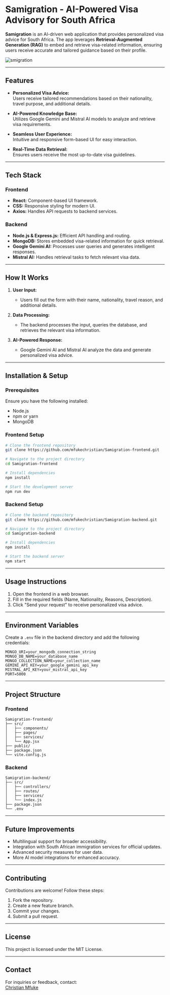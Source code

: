 # **Samigration - AI-Powered Visa Advisory for South Africa**

**Samigration** is an AI-driven web application that provides personalized visa advice for South Africa. The app leverages **Retrieval-Augmented Generation (RAG)** to embed and retrieve visa-related information, ensuring users receive accurate and tailored guidance based on their profile.


![smigration](https://github.com/user-attachments/assets/495f906c-b84b-4031-9f71-071b01937916)

---

## **Features**

- **Personalized Visa Advice:**  
  Users receive tailored recommendations based on their nationality, travel purpose, and additional details.

- **AI-Powered Knowledge Base:**  
  Utilizes Google Gemini and Mistral AI models to analyze and retrieve visa requirements.

- **Seamless User Experience:**  
  Intuitive and responsive form-based UI for easy interaction.

- **Real-Time Data Retrieval:**  
  Ensures users receive the most up-to-date visa guidelines.

---

## **Tech Stack**

### **Frontend**

- **React:** Component-based UI framework.
- **CSS:** Responsive styling for modern UI.
- **Axios:** Handles API requests to backend services.

### **Backend**

- **Node.js & Express.js:** Efficient API handling and routing.
- **MongoDB:** Stores embedded visa-related information for quick retrieval.
- **Google Gemini AI:** Processes user queries and generates intelligent responses.
- **Mistral AI:** Handles retrieval tasks to fetch relevant visa data.

---

## **How It Works**

1. **User Input:**

   - Users fill out the form with their name, nationality, travel reason, and additional details.

2. **Data Processing:**

   - The backend processes the input, queries the database, and retrieves the relevant visa information.

3. **AI-Powered Response:**
   - Google Gemini AI and Mistral AI analyze the data and generate personalized visa advice.

---

## **Installation & Setup**

### **Prerequisites**

Ensure you have the following installed:

- Node.js
- npm or yarn
- MongoDB

### **Frontend Setup**

```bash
# Clone the frontend repository
git clone https://github.com/mfukechristian/Samigration-frontend.git

# Navigate to the project directory
cd Samigration-frontend

# Install dependencies
npm install

# Start the development server
npm run dev
```

### **Backend Setup**

```bash
# Clone the backend repository
git clone https://github.com/mfukechristian/Samigration-backend.git

# Navigate to the project directory
cd Samigration-backend

# Install dependencies
npm install

# Start the backend server
npm start
```

---

## **Usage Instructions**

1. Open the frontend in a web browser.
2. Fill in the required fields (Name, Nationality, Reasons, Description).
3. Click "Send your request" to receive personalized visa advice.

---

## **Environment Variables**

Create a `.env` file in the backend directory and add the following credentials:

```env
MONGO_URI=your_mongodb_connection_string
MONGO_DB_NAME=your_database_name
MONGO_COLLECTION_NAME=your_collection_name
GEMINI_API_KEY=your_google_gemini_api_key
MISTRAL_API_KEY=your_mistral_api_key
PORT=5000

```

---

## **Project Structure**

### **Frontend**

```
Samigration-frontend/
├── src/
│   ├── components/
│   ├── pages/
│   ├── services/
│   └── App.jsx
├── public/
├── package.json
└── vite.config.js
```

### **Backend**

```
Samigration-backend/
├── src/
│   ├── controllers/
│   ├── routes/
│   ├── services/
│   └── index.js
├── package.json
└── .env
```

---

## **Future Improvements**

- Multilingual support for broader accessibility.
- Integration with South African immigration services for official updates.
- Advanced security measures for user data.
- More AI model integrations for enhanced accuracy.

---

## **Contributing**

Contributions are welcome! Follow these steps:

1. Fork the repository.
2. Create a new feature branch.
3. Commit your changes.
4. Submit a pull request.

---

## **License**

This project is licensed under the MIT License.

---

## **Contact**

For inquiries or feedback, contact:  
[Christian Mfuke](https://github.com/mfukechristian)
